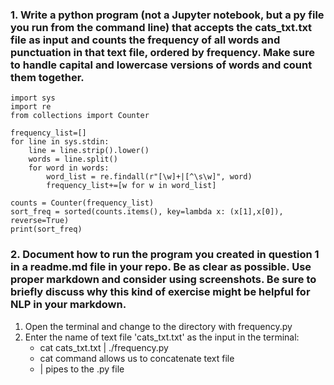 ### 1.	Write a python program (not a Jupyter notebook, but a py file you run from the command line) that accepts the cats_txt.txt file as input and counts the frequency of all words and punctuation in that text file, ordered by frequency. Make sure to handle capital and lowercase versions of words and count them together.
```
import sys
import re
from collections import Counter

frequency_list=[]
for line in sys.stdin:
    line = line.strip().lower()
    words = line.split()
    for word in words:
        word_list = re.findall(r"[\w]+|[^\s\w]", word)
        frequency_list+=[w for w in word_list]
        
counts = Counter(frequency_list)
sort_freq = sorted(counts.items(), key=lambda x: (x[1],x[0]), reverse=True)
print(sort_freq)
```
### 2.	Document how to run the program you created in question 1 in a readme.md file in your repo. Be as clear as possible. Use proper markdown and consider using screenshots. Be sure to briefly discuss why this kind of exercise might be helpful for NLP in your markdown.

1. Open the terminal and change to the directory with frequency.py
2. Enter the name of text file 'cats_txt.txt' as the input in the terminal:
    - cat cats_txt.txt | ./frequency.py
    - cat command allows us to concatenate text file
    - | pipes to the .py file


